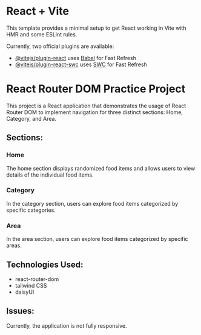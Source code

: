 # React + Vite

This template provides a minimal setup to get React working in Vite with HMR and some ESLint rules.

Currently, two official plugins are available:

- [@vitejs/plugin-react](https://github.com/vitejs/vite-plugin-react/blob/main/packages/plugin-react/README.md) uses [Babel](https://babeljs.io/) for Fast Refresh
- [@vitejs/plugin-react-swc](https://github.com/vitejs/vite-plugin-react-swc) uses [SWC](https://swc.rs/) for Fast Refresh 

# React Router DOM Practice Project

This project is a React application that demonstrates the usage of React Router DOM to implement navigation for three distinct sections: Home, Category, and Area.

## Sections:

### Home
The home section displays randomized food items and allows users to view details of the individual food items.

### Category
In the category section, users can explore food items categorized by specific categories.

### Area
In the area section, users can explore food items categorized by specific areas.

## Technologies Used:
- react-router-dom
- tailwind CSS
- daisyUI

## Issues:
Currently, the application is not fully responsive.


